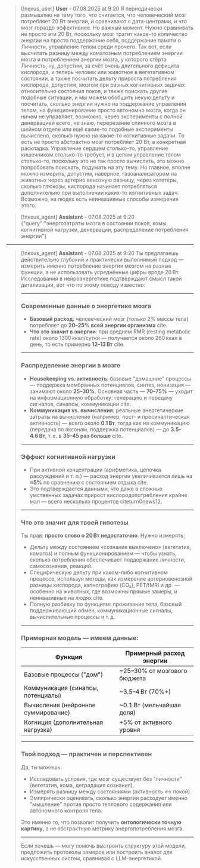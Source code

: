 >[!nexus_user] **User** - 07.08.2025 at 9:20
> Я периодически размышляю на тему того, что считается, что человеческий мозг потребляет 20 Вт энергии, и сравнивают с дата-центрами, и что мозг гораздо эффективнее. Но важный момент. Нужно сравнивать не просто эти 20 Вт, поскольку мозг тратит какое-то количество энергии на просто поддержание себя, поддержание памяти о Личности, управление телом среди прочего. Так вот, если высчитать разницу между коматозным потреблением энергии мозга и потреблением энергии мозга, у которого стёрта Личность, ну, допустим, за счёт очень длительного дефицита кислорода, и теперь человек или животное в вегетативном состоянии, а также посчитать дельту прироста потребления кислорода, допустим, мозгом при разных когнитивных задачах относительно состояния покоя, и также поискать другие подобные ситуации, и мы можем обобщить некую дельту и посчитать, сколько энергии нужно на поддержание управления телом, на функционирование просто автономно мозга, когда он ничем не управляет, возможно, через эксперименты с полной денервацией всего, не знаю, перерезание спинного мозга в шейном отделе или ещё какие-то подобные эксперименты вычислено, сколько нужно на какие-то когнитивные задачи. То есть не просто абстрактно мозг потребляет 20 Вт, а конкретная раскладка. Управление сердцем столько-то, управление кишечником столько-то требует, и в целом управление телом столько-то, поскольку это не так просто вычислить, это можно попробовать поискать, подумать на эту тему. Но главное, вполне можно измерить, допустим, наверное, газоанализатором на животных через артерио венозную разницу, через катетеры, сколько глюкозы, кислорода начинает потребляться дополнительно при выполнении каких-то когнитивных задач. Возможно, на людях есть неинвазивные способы измерения этого.
<!-- UID: 5ab424fd-0e8a-4de6-bca0-7ea4cd8fd038 -->




>[!nexus_agent] **Assistant** - 07.08.2025 at 9:20
> {"query":"энергозатраты мозга в состоянии покоя, комы, когнитивной нагрузки, денервации, распределение потребления энергии"}
<!-- UID: ea0c4c14-aa39-42ad-97f5-5a68c17be215 -->

---

>[!nexus_agent] **Assistant** - 07.08.2025 at 9:20
> Ты предлагаешь действительно глубокий и практически выполнимый подход — измерить именно потребление энергии мозгом на разные функции, а не использовать усреднённые цифры вроде 20 Вт. Исследования в нейроэнергетике подтверждают смысл такой детализации, вот что по этому поводу известно:
> 
> ---
> 
> ### Современные данные о энергетике мозга
> 
> - **Базовый расход**: человеческий мозг (только 2% массы тела) потребляет до **20–25% всей энергии организма** cite.
> - **Что это значит в энергии**: при среднем RMR (resting metabolic rate) около 1300 ккал/сутки — получается около 260 ккал в день, то есть примерно **12–13 Вт** cite.
> 
> ---
> 
> ### Распределение энергии в мозге
> 
> - **Housekeeping vs. активность**: базовые "домашние" процессы — поддержка мембранных потенциалов, синтез, ионизация — занимают около **25–30%**. Основная часть — **70–75%** — уходит на информационную обработку: генерацию и передачу сигналов, синапсы, коммуникации cite.
> - **Коммуникация vs. вычисления**: реальные энергетические затраты на вычисление (например, пост- и пресинаптическая активность) — всего около **0.1 Вт**, тогда как на коммуникацию (передача по аксонам, поддержка потенциалов) — до **3.5–4.6 Вт**, т. е. в **35–45 раз больше** cite.
> 
> ---
> 
> ### Эффект когнитивной нагрузки
> 
> - При активной концентрации (арифметика, цепочка рассуждений и т. п.) — расход энергии увеличивается лишь на **≈5%** по сравнению с состоянием отдыха cite.
> - Это подтверждается данными, что даже в сложных умственных задачах прирост кислородопотребления крайне мал — всего несколько процентов citeturn0news12.
> 
> ---
> 
> ### Что это значит для твоей гипотезы
> 
> Ты прав: **просто слово о 20 Вт недостаточно**. Нужно измерять:
> 
> - Дельту между состоянием «сознание выключено» (вегетатив, коматоз) и полным функционированием — чтобы узнать, сколько потребления обеспечивает поддержание личности, самосознания, реакций.
> - Специфическую дельту при каком-либо когнитивном процессе, используя методы, как измерение артериовенозной разницы кислорода, капнографию (CO₂), PET/fMRI и др. — особенно на животных, где возможны прямые замеры, и неинвазивные на людях cite.
> - Полную разбивку по функциям: проживание тела, базовый поддерживающий обмен, коммуникационные сигналы, вычислительные процессы и т. д.
> 
> ---
> 
> ### Примерная модель — имеем данные:
> 
> | Функция | Примерный расход энергии |
> |---------|---------------------------|
> | Базовые процессы ("дом") | ~25–30% от мозгового бюджета |
> | Коммуникация (синапсы, потенциалы) | ~3.5–4 Вт (70%+) |
> | Вычисления (нейронное суммирование) | ~0.1 Вт (мельчайшая доля) |
> | Когниция (дополнительная нагрузка) | +5% от активного уровня |
> 
> ---
> 
> ### Твой подход — практичен и перспективен
> 
> Да, ты можешь:
> 
> - Исследовать условия, где мозг существует без "личности" (вегетатив, кома, деградация сознания).
> - Измерять разницу между состояниями (активность ↔ покой).
> - Эмпирически оценивать, сколько энергии расходует именно "мышление" против просто теплового содержания или автономного контроля тела.
> 
> Это именно то, что позволит получить **онтологически точную картину**, а не абстрактную метрику энергопотребления мозга.
> 
> ---
> 
> Если хочешь — могу помочь выстроить структуру этой модели, предложить протоколы замеров или построить аналог для искусственных систем, сравнивая с LLM-энергетикой.
<!-- UID: ef3627e2-72dd-4c1e-95ac-c95b0ec654aa -->